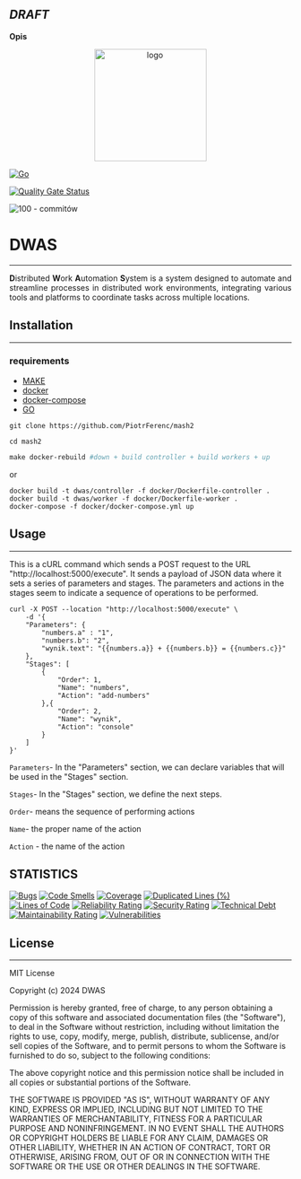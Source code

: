 *DRAFT*
---

**Opis**

<p align="center">
  <img src="https://github.com/PiotrFerenc/mash2/assets/30370747/0d288f65-cb91-4770-88bc-2329fd9d52bb" alt="logo" width="200"/>
</p>
<div style="text-align: justify;">

[![Go](https://github.com/PiotrFerenc/mash2/actions/workflows/go.yml/badge.svg?branch=main)](https://github.com/PiotrFerenc/mash2/actions/workflows/go.yml)

[![Quality Gate Status](https://sonarcloud.io/api/project_badges/measure?project=PiotrFerenc_mash2&metric=alert_status)](https://sonarcloud.io/summary/new_code?id=PiotrFerenc_mash2)

![100 - commitów](https://img.shields.io/badge/100-commitów-2ea44f?logo=go)

# DWAS

------------------------

**D**istributed **W**ork **A**utomation **S**ystem is a system designed to automate and streamline processes in
distributed
work environments, integrating various tools and platforms to coordinate tasks across multiple locations.
</div>

## Installation

----------------------

### requirements

- [MAKE](https://www.gnu.org/software/make/)
- [docker](https://docs.docker.com/engine/install/)
- [docker-compose](https://docs.docker.com/compose/install/)
- [GO](https://go.dev/doc/install)


```git
git clone https://github.com/PiotrFerenc/mash2
```
```shell
cd mash2
```

```makefile
make docker-rebuild #down + build controller + build workers + up
```
or
```shell
docker build -t dwas/controller -f docker/Dockerfile-controller .
docker build -t dwas/worker -f docker/Dockerfile-worker .
docker-compose -f docker/docker-compose.yml up
```

## Usage

---------


This is a cURL command which sends a POST request to the URL "http://localhost:5000/execute". It sends a payload of JSON data where it sets a series of parameters and stages. The parameters and actions in the stages seem to indicate a sequence of operations to be performed.

```shell
curl -X POST --location "http://localhost:5000/execute" \
    -d '{
    "Parameters": {
        "numbers.a" : "1",
        "numbers.b": "2",
        "wynik.text": "{{numbers.a}} + {{numbers.b}} = {{numbers.c}}"
    },
    "Stages": [
        {
            "Order": 1,
            "Name": "numbers",
            "Action": "add-numbers"
        },{
            "Order": 2,
            "Name": "wynik",
            "Action": "console"
        }
    ]
}'
```

`Parameters`- In the "Parameters" section, we can declare variables that will be used in the "Stages" section.

`Stages`- In the "Stages" section, we define the next steps.

`Order`- means the sequence of performing actions

`Name`- the proper name of the action

`Action` - the name of the action



STATISTICS
------------------------
[![Bugs](https://sonarcloud.io/api/project_badges/measure?project=PiotrFerenc_mash2&metric=bugs)](https://sonarcloud.io/summary/new_code?id=PiotrFerenc_mash2) [![Code Smells](https://sonarcloud.io/api/project_badges/measure?project=PiotrFerenc_mash2&metric=code_smells)](https://sonarcloud.io/summary/new_code?id=PiotrFerenc_mash2) [![Coverage](https://sonarcloud.io/api/project_badges/measure?project=PiotrFerenc_mash2&metric=coverage)](https://sonarcloud.io/summary/new_code?id=PiotrFerenc_mash2) [![Duplicated Lines (%)](https://sonarcloud.io/api/project_badges/measure?project=PiotrFerenc_mash2&metric=duplicated_lines_density)](https://sonarcloud.io/summary/new_code?id=PiotrFerenc_mash2) [![Lines of Code](https://sonarcloud.io/api/project_badges/measure?project=PiotrFerenc_mash2&metric=ncloc)](https://sonarcloud.io/summary/new_code?id=PiotrFerenc_mash2) [![Reliability Rating](https://sonarcloud.io/api/project_badges/measure?project=PiotrFerenc_mash2&metric=reliability_rating)](https://sonarcloud.io/summary/new_code?id=PiotrFerenc_mash2) [![Security Rating](https://sonarcloud.io/api/project_badges/measure?project=PiotrFerenc_mash2&metric=security_rating)](https://sonarcloud.io/summary/new_code?id=PiotrFerenc_mash2)  [![Technical Debt](https://sonarcloud.io/api/project_badges/measure?project=PiotrFerenc_mash2&metric=sqale_index)](https://sonarcloud.io/summary/new_code?id=PiotrFerenc_mash2) [![Maintainability Rating](https://sonarcloud.io/api/project_badges/measure?project=PiotrFerenc_mash2&metric=sqale_rating)](https://sonarcloud.io/summary/new_code?id=PiotrFerenc_mash2) [![Vulnerabilities](https://sonarcloud.io/api/project_badges/measure?project=PiotrFerenc_mash2&metric=vulnerabilities)](https://sonarcloud.io/summary/new_code?id=PiotrFerenc_mash2)

## License

--------------

MIT License

Copyright (c) 2024 DWAS

Permission is hereby granted, free of charge, to any person obtaining a copy
of this software and associated documentation files (the "Software"), to deal
in the Software without restriction, including without limitation the rights
to use, copy, modify, merge, publish, distribute, sublicense, and/or sell
copies of the Software, and to permit persons to whom the Software is
furnished to do so, subject to the following conditions:

The above copyright notice and this permission notice shall be included in all
copies or substantial portions of the Software.

THE SOFTWARE IS PROVIDED "AS IS", WITHOUT WARRANTY OF ANY KIND, EXPRESS OR
IMPLIED, INCLUDING BUT NOT LIMITED TO THE WARRANTIES OF MERCHANTABILITY,
FITNESS FOR A PARTICULAR PURPOSE AND NONINFRINGEMENT. IN NO EVENT SHALL THE
AUTHORS OR COPYRIGHT HOLDERS BE LIABLE FOR ANY CLAIM, DAMAGES OR OTHER
LIABILITY, WHETHER IN AN ACTION OF CONTRACT, TORT OR OTHERWISE, ARISING FROM,
OUT OF OR IN CONNECTION WITH THE SOFTWARE OR THE USE OR OTHER DEALINGS IN THE
SOFTWARE.